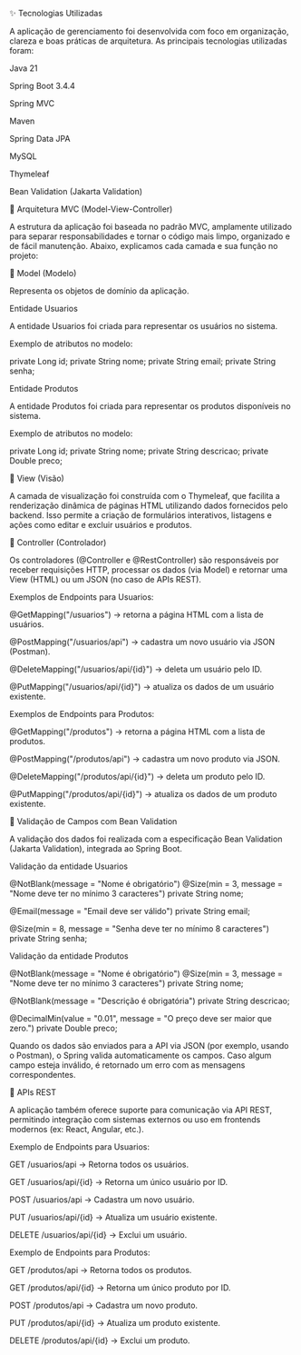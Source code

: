 ✨ Tecnologias Utilizadas

A aplicação de gerenciamento foi desenvolvida com foco em organização, clareza e boas práticas de arquitetura. As principais tecnologias utilizadas foram:

Java 21

Spring Boot 3.4.4

Spring MVC

Maven

Spring Data JPA

MySQL

Thymeleaf

Bean Validation (Jakarta Validation)

🧱 Arquitetura MVC (Model-View-Controller)

A estrutura da aplicação foi baseada no padrão MVC, amplamente utilizado para separar responsabilidades e tornar o código mais limpo, organizado e de fácil manutenção. Abaixo, explicamos cada camada e sua função no projeto:

🔹 Model (Modelo)

Representa os objetos de domínio da aplicação.

Entidade Usuarios

A entidade Usuarios foi criada para representar os usuários no sistema.

Exemplo de atributos no modelo:

private Long id;
private String nome;
private String email;
private String senha;

Entidade Produtos

A entidade Produtos foi criada para representar os produtos disponíveis no sistema.

Exemplo de atributos no modelo:

private Long id;
private String nome;
private String descricao;
private Double preco;

🔹 View (Visão)

A camada de visualização foi construída com o Thymeleaf, que facilita a renderização dinâmica de páginas HTML utilizando dados fornecidos pelo backend. Isso permite a criação de formulários interativos, listagens e ações como editar e excluir usuários e produtos.

🔹 Controller (Controlador)

Os controladores (@Controller e @RestController) são responsáveis por receber requisições HTTP, processar os dados (via Model) e retornar uma View (HTML) ou um JSON (no caso de APIs REST).

Exemplos de Endpoints para Usuarios:

@GetMapping("/usuarios") → retorna a página HTML com a lista de usuários.

@PostMapping("/usuarios/api") → cadastra um novo usuário via JSON (Postman).

@DeleteMapping("/usuarios/api/{id}") → deleta um usuário pelo ID.

@PutMapping("/usuarios/api/{id}") → atualiza os dados de um usuário existente.

Exemplos de Endpoints para Produtos:

@GetMapping("/produtos") → retorna a página HTML com a lista de produtos.

@PostMapping("/produtos/api") → cadastra um novo produto via JSON.

@DeleteMapping("/produtos/api/{id}") → deleta um produto pelo ID.

@PutMapping("/produtos/api/{id}") → atualiza os dados de um produto existente.

📅 Validação de Campos com Bean Validation

A validação dos dados foi realizada com a especificação Bean Validation (Jakarta Validation), integrada ao Spring Boot.

Validação da entidade Usuarios

@NotBlank(message = "Nome é obrigatório")
@Size(min = 3, message = "Nome deve ter no mínimo 3 caracteres")
private String nome;

@Email(message = "Email deve ser válido")
private String email;

@Size(min = 8, message = "Senha deve ter no mínimo 8 caracteres")
private String senha;

Validação da entidade Produtos

@NotBlank(message = "Nome é obrigatório")
@Size(min = 3, message = "Nome deve ter no mínimo 3 caracteres")
private String nome;

@NotBlank(message = "Descrição é obrigatória")
private String descricao;

@DecimalMin(value = "0.01", message = "O preço deve ser maior que zero.")
private Double preco;

Quando os dados são enviados para a API via JSON (por exemplo, usando o Postman), o Spring valida automaticamente os campos. Caso algum campo esteja inválido, é retornado um erro com as mensagens correspondentes.

💼 APIs REST

A aplicação também oferece suporte para comunicação via API REST, permitindo integração com sistemas externos ou uso em frontends modernos (ex: React, Angular, etc.).

Exemplo de Endpoints para Usuarios:

GET /usuarios/api → Retorna todos os usuários.

GET /usuarios/api/{id} → Retorna um único usuário por ID.

POST /usuarios/api → Cadastra um novo usuário.

PUT /usuarios/api/{id} → Atualiza um usuário existente.

DELETE /usuarios/api/{id} → Exclui um usuário.

Exemplo de Endpoints para Produtos:

GET /produtos/api → Retorna todos os produtos.

GET /produtos/api/{id} → Retorna um único produto por ID.

POST /produtos/api → Cadastra um novo produto.

PUT /produtos/api/{id} → Atualiza um produto existente.

DELETE /produtos/api/{id} → Exclui um produto.

